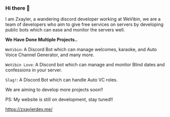 ### Hi there 👋

I am Zxayler, a wandering discord developer working at WeVibin, we are a team of developers who aim to give free services on servers by developing public bots which can ease and monitor the servers well.

**We Have Done Multiple Projects..**

`WeVibin`: A Discord Bot which can manage welcomes, karaoke, and Auto Voice Channel Generator, and many more.

`WeVibin Love`: A Discord bot which can manage and monitor Blind dates and confessions in your server. 

`Slag!`: A Discord Bot which can handle Auto VC roles.

We are aiming to develop more projects soon!!


PS: My website is still on development, stay tuned!!

https://zxaylerdev.me/
